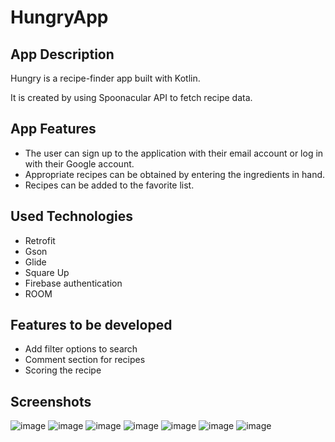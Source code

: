 # HungryApp

## App Description
Hungry is a recipe-finder app built with Kotlin.

It is created by using Spoonacular API to fetch recipe data.

## App Features
- The user can sign up to the application with their email account or log in with their Google account.
- Appropriate recipes can be obtained by entering the ingredients in hand.
- Recipes can be added to the favorite list.

## Used Technologies
- Retrofit
- Gson
- Glide
- Square Up
- Firebase authentication
- ROOM 

## Features to be developed
 - Add filter options to search
 - Comment section for recipes
 - Scoring the recipe

## Screenshots
![image](https://github.com/EbrarTikit/HungryApp/blob/master/Screenshots/Screenshot_20230803_170516.png)
![image](https://github.com/EbrarTikit/HungryApp/blob/master/Screenshots/Home_ss.png)
![image](https://github.com/EbrarTikit/HungryApp/blob/master/Screenshots/SignIn.png)
![image](https://github.com/EbrarTikit/HungryApp/blob/master/Screenshots/ForgotPassword_ss.png)
![image](https://github.com/EbrarTikit/HungryApp/blob/master/Screenshots/Screenshot_signout.png)
![image](https://github.com/EbrarTikit/HungryApp/blob/master/Screenshots/Screenshot_search.png)
![image](https://github.com/EbrarTikit/HungryApp/blob/master/Screenshots/Screenshot_favorite.png)
